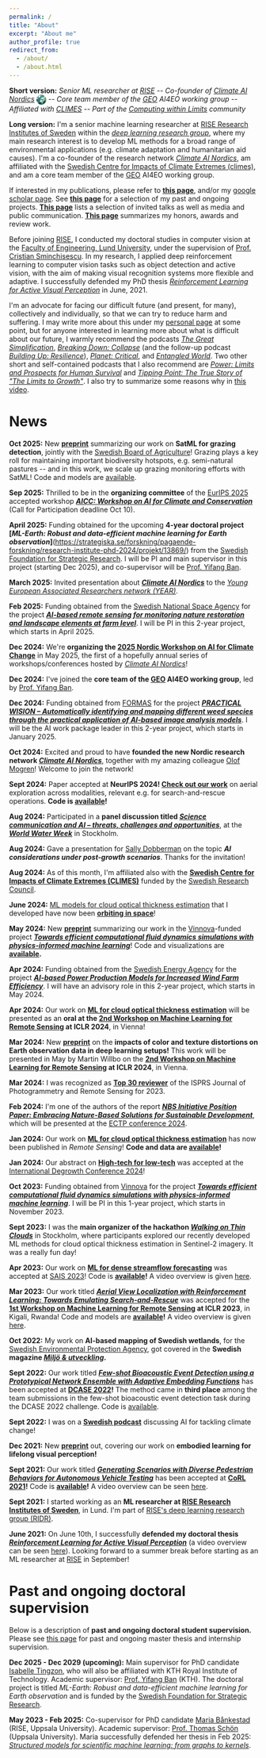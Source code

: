```yaml
---
permalink: /
title: "About"
excerpt: "About me"
author_profile: true
redirect_from: 
  - /about/
  - /about.html
---
```


**Short version:** _Senior ML researcher at [RISE](https://www.ri.se/en) -- Co-founder of [Climate AI Nordics](https://climateainordics.com/) <img src="/images/cain-logo.png" alt="cain-logo" width="20px" style="vertical-align:middle;" /> -- Core team member of the [GEO](https://earthobservations.org/) AI4EO working group -- Affiliated with [CLIMES](https://www.climes.se/) -- Part of the [Computing within Limits](https://computingwithinlimits.org/2025/) community_

**Long version:** I'm a senior machine learning researcher at [RISE Research Institutes of Sweden](https://www.ri.se/sv/person/aleksis-pirinen) within the [_deep learning research group_](https://dl-group.se/), where my main research interest is to develop ML methods for a broad range of environmental applications (e.g. climate adaptation and humanitarian aid causes). I'm a co-founder of the research network [_Climate AI Nordics_](https://climateainordics.com/), am affiliated with the [Swedish Centre for Impacts of Climate Extremes (climes)](https://www.climes.se/), and am a core team member of the [GEO](https://earthobservations.org/) AI4EO working group.

If interested in my publications, please refer to [**this page**](https://aleksispi.github.io/publications/), and/or my [google scholar page](https://scholar.google.com/citations?user=paBGTgsAAAAJ&hl=en). See [**this page**](https://aleksispi.github.io/projects/) for a selection of my past and ongoing projects. [**This page**](https://aleksispi.github.io/outreach/) lists a selection of invited talks as well as media and public communication. [**This page**](https://aleksispi.github.io/reviewing/) summarizes my honors, awards and review work.

Before joining [RISE](https://www.ri.se/en), I conducted my doctoral studies in computer vision at the [Faculty of Engineering, Lund University](https://www.lth.se/english/), under the supervision of [Prof. Cristian Sminchisescu](https://research.google/people/cristian-sminchisescu/). In my research, I applied deep reinforcement learning to computer vision tasks such as object detection and active vision, with the aim of making visual recognition systems more flexible and adaptive. I successfully defended my PhD thesis [_Reinforcement Learning for Active Visual Perception_](https://lup.lub.lu.se/search/publication/6065e35e-b97b-44b8-97b0-a04fe3862a13) in June, 2021.

I'm an advocate for facing our difficult future (and present, for many), collectively and individually, so that we can try to reduce harm and suffering. I may write more about this under my [personal page](https://aleksispi.github.io/personal/) at some point, but for anyone interested in learning more about what is difficult about our future, I warmly recommend the podcasts [_The Great Simplification_](https://www.thegreatsimplification.com/), [_Breaking Down: Collapse_](https://collapsepod.buzzsprout.com/) (and the follow-up podcast [_Building Up: Resilience_](https://shows.acast.com/building-up-resilience)), [_Planet: Critical_](https://www.planetcritical.com/podcast), and [_Entangled World_](https://player.fm/series/entangled-world). Two other short and self-contained podcasts that I also recommend are [_Power: Limits and Prospects for Human Survival_](https://power.postcarbon.org/podcast/) and [_Tipping Point: The True Story of "The Limits to Growth"_](https://tippingpointstory.podigee.io/). I also try to summarize some reasons why in [this video](https://youtu.be/QXztQfKLiSc?si=zwTjXQ6Fw1t77f6s&t=1614).

# News

<!--**Oct 2025:** We're organizing the [2026 Nordic Workshop on AI for Climate Change](https://climateainordics.com/news/2025-10-22-cain-2026-event-teaser/) in June 2026, the second of an annual series of workshops/conferences hosted by [_Climate AI Nordics_](https://climateainordics.com/)! See you in Copenhagen!-->

**Oct 2025:** New [**preprint**](https://arxiv.org/abs/2510.14493) summarizing our work on **SatML for grazing detection**, jointly with the [Swedish Board of Agriculture](https://jordbruksverket.se/languages/english/swedish-board-of-agriculture)! Grazing plays a key roll for maintaining important biodiversity hotspots, e.g. semi-natural pastures -- and in this work, we scale up grazing monitoring efforts with SatML! Code and models are [available](https://github.com/aleksispi/pib-ml-grazing).

**Sep 2025:** Thrilled to be in the **organizing committee** of the [EurIPS 2025](https://eurips.cc/) accepted workshop [**_AICC: Workshop on AI for Climate and Conservation_**](https://sites.google.com/g.harvard.edu/aicceurips) (Call for Participation deadline Oct 10).

**April 2025:** Funding obtained for the upcoming **4-year doctoral project [_ML-Earth: Robust and data-efficient machine learning for Earth observation_]**(https://strategiska.se/forskning/pagaende-forskning/research-institute-phd-2024/projekt/13869/) from the [Swedish Foundation for Strategic Research](https://strategiska.se/en/). I will be PI and main supervisor in this project (starting Dec 2025), and co-supervisor will be [Prof. Yifang Ban](https://www.kth.se/profile/yifang).

**March 2025:** Invited presentation about [**_Climate AI Nordics_**](https://climateainordics.com/) to the [_Young European Associated Researchers network (YEAR)_](https://www.year-network.com/ourevents/forecasting-with-ai-what-can-modern-machine-learning-tell-us-about-the-future/).

**Feb 2025:** Funding obtained from the [Swedish National Space Agency](https://www.rymdstyrelsen.se/en/) for the project [**_AI-based remote sensing for monitoring nature restoration and landscape elements at farm level_**](https://www.ri.se/en/expertise-areas/projects/ai-based-remote-sensing-of-nature-restoration-and-landscape-elements). I will be PI in this 2-year project, which starts in April 2025.

**Dec 2024:** We're **organizing the [2025 Nordic Workshop on AI for Climate Change](https://climateainordics.com/events/2025-nordic-workshop)** in May 2025, the first of a hopefully annual series of workshops/conferences hosted by [_Climate AI Nordics_](https://climateainordics.com/)!

**Dec 2024:** I've joined the **core team of the [GEO](https://earthobservations.org/) AI4EO working group**, led by [Prof. Yifang Ban](https://www.kth.se/profile/yifang).

**Dec 2024:** Funding obtained from [FORMAS](https://formas.se/en) for the project [**_PRACTICAL WISION – Automatically identifying and mapping different weed species through the practical application of AI-based image analysis models_**](https://www.ri.se/en/expertise-areas/projects/practical-wision-automatic-identification-and-mapping-of-weeds). I will be the AI work package leader in this 2-year project, which starts in January 2025.

**Oct 2024:** Excited and proud to have **founded the new Nordic research network [_Climate AI Nordics_](https://climateainordics.com/)**, together with my amazing colleague [Olof Mogren](https://mogren.ml/)! Welcome to join the network!

**Sept 2024:** Paper accepted at **NeurIPS 2024! [Check out our work](https://proceedings.neurips.cc/paper_files/paper/2024/hash/bd8b52c2fefdb37e3b3953a37408e9dc-Abstract-Conference.html)** on aerial exploration across modalities, relevant e.g. for search-and-rescue operations. **Code is [available](https://github.com/mvrl/GOMAA-Geo)!**

**Aug 2024:** Participated in a **panel discussion titled [_Science communication and AI – threats, challenges and opportunities_](https://youtu.be/uRVoaiXaeH0?si=Wh9AHkf39RbXKXR_&t=51)**, at the [**_World Water Week_**](https://www.worldwaterweek.org/) in Stockholm.

**Aug 2024:** Gave a presentation for [Sally Dobberman](https://sally.doberman.co/) on the topic **_AI considerations under post-growth scenarios_**. Thanks for the invitation!

**Aug 2024:** As of this month, I'm affiliated also with the [**Swedish Centre for Impacts of Climate Extremes (CLIMES)**](https://www.climes.se/) funded by the [Swedish Research Council](https://www.vr.se/english.html).

**June 2024:** [ML models for cloud optical thickness estimation](https://github.com/aleksispi/ml-cloud-opt-thick) that I developed have now been [**orbiting in space**](https://www.ai.se/en/news/ai-sweden-launches-models-space)!

**May 2024:** New [**preprint**](https://arxiv.org/abs/2405.20287) summarizing our work in the [Vinnova](https://www.vinnova.se/en)-funded project [**_Towards efficient computational fluid dynamics simulations with physics-informed machine learning_**](https://www.vinnova.se/en/p/towards-efficient-computational-fluid-dynamics-simulations-with-physics-informed-machine-learning/)! Code and visualizations are **[available](https://github.com/mariabankestad/SE2-GNN).**

**Apr 2024:** Funding obtained from the [Swedish Energy Agency](https://www.energimyndigheten.se/en/) for the project [**_AI-based Power Production Models for Increased Wind Farm Efficiency_**](https://www.vr.se/english/swecris.html?project%3DP2023-01341_Energi#/). I will have an advisory role in this 2-year project, which starts in May 2024.

**Apr 2024:** Our work on [**ML for cloud optical thickness estimation**](https://github.com/aleksispi/ml-cloud-opt-thick) will be presented as an **oral at the [2nd Workshop on Machine Learning for Remote Sensing](https://ml-for-rs.github.io/iclr2024/) at ICLR 2024**, in Vienna!

**Mar 2024:** New [**preprint**](https://arxiv.org/abs/2403.04385) on the **impacts of color and texture distortions on Earth observation data in deep learning setups!** This work will be presented in May by Martin Willbo on the **[2nd Workshop on Machine Learning for Remote Sensing](https://ml-for-rs.github.io/iclr2024/) at ICLR 2024**, in Vienna.

**Mar 2024:** I was recognized as [**Top 30 reviewer**](https://www.sciencedirect.com/journal/isprs-journal-of-photogrammetry-and-remote-sensing/about/news#appreciation-for-the-reviewers-for-the-calendar-year-2023) of the ISPRS Journal of Photogrammetry and Remote Sensing for 2023.

**Feb 2024:** I'm one of the authors of the report [**_NBS Initiative Position Paper: Embracing Nature-Based Solutions for Sustainable Development_**](https://bed.ectp.org/fileadmin/user_upload/documents/BED/ECTP_BED_Committee_NBS_Initiative_Position_paper.pdf), which will be presented at the [ECTP conference 2024](https://www.ectp.org/ectp-conferences/ectp-conference-2024).

**Jan 2024:** Our work on [**ML for cloud optical thickness estimation**](https://www.mdpi.com/2072-4292/16/4/694) has now been published in _Remote Sensing_! **Code and data are [available](https://github.com/aleksispi/ml-cloud-opt-thick)!**

**Jan 2024:** Our abstract on [**High-tech for low-tech**](https://aleksispi.github.io/ht4lt/) was accepted at the [International Degrowth Conference 2024](https://esee-degrowth2024.uvigo.gal/en/)!

**Oct 2023:** Funding obtained from [Vinnova](https://www.vinnova.se/en) for the project [**_Towards efficient computational fluid dynamics simulations with physics-informed machine learning_**](https://www.vinnova.se/en/p/towards-efficient-computational-fluid-dynamics-simulations-with-physics-informed-machine-learning/). I will be PI in this 1-year project, which starts in November 2023.

**Sept 2023:** I was the **main organizer of the hackathon [_Walking on Thin Clouds_](https://www.ai.se/en/events/walking-thin-clouds-challenge)** in Stockholm, where participants explored our recently developed ML methods for cloud optical thickness estimation in Sentinel-2 imagery. It was a really fun day!

**Apr 2023:** Our work on [**ML for dense streamflow forecasting**](https://arxiv.org/abs/2304.01658) was accepted at [SAIS 2023](https://ecp.ep.liu.se/index.php/sais/issue/view/78)! Code is **[available](https://github.com/aleksispi/fcn-water-flow)!** A video overview is given [here](https://youtu.be/dnE0AfiqoZo).

**Mar 2023:** Our work titled [**_Aerial View Localization with Reinforcement Learning: Towards Emulating Search-and-Rescue_**](https://arxiv.org/abs/2209.03694) was accepted for the **[1st Workshop on Machine Learning for Remote Sensing](https://ml-for-rs.github.io/iclr2023/) at ICLR 2023**, in Kigali, Rwanda! Code and models are **[available](https://github.com/aleksispi/airloc)!** A video overview is given [here](https://youtu.be/n01OCLNKxFc).

**Oct 2022:** My work on **AI-based mapping of Swedish wetlands**, for the [Swedish Environmental Protection Agency](https://www.naturvardsverket.se/en/), got covered in the **Swedish magazine [_Miljö & utveckling_](https://miljo-utveckling.se/sa-kan-ai-teknik-hjalpa-sverige-att-bevara-vatmarker/).**

**Sept 2022:** Our work titled [**_Few-shot Bioacoustic Event Detection using a Prototypical Network Ensemble with Adaptive Embedding Functions_**](https://dcase.community/documents/workshop2022/proceedings/DCASE2022Workshop_Martinsson_13.pdf) has been accepted at **[DCASE 2022](https://dcase.community/challenge2022/index)!** The method came in **third place** among the team submissions in the few-shot bioacoustic event detection task during the DCASE 2022 challenge. Code is [available](https://github.com/johnmartinsson/few-shot-learning-bioacoustics).

**Sept 2022:** I was on a **[Swedish podcast](https://www.naturvetarna.se/om-oss/naturvetarpodden/aleksis-pirinen--kan-ai-losa-klimatkrisen/)** discussing AI for tackling climate change!

**Dec 2021:** New [**preprint**](https://arxiv.org/abs/2112.14084) out, covering our work on **embodied learning for lifelong visual perception!**

**Sept 2021:** Our work titled [**_Generating Scenarios with Diverse Pedestrian Behaviors for Autonomous Vehicle Testing_**](https://proceedings.mlr.press/v164/priisalu22a.html) has been accepted at **[CoRL 2021](https://2021.corl.org/)!** Code is **[available](https://github.com/MariaPriisalu/spl)!** A video overview can be seen [here](https://youtu.be/IMLC6njod3E).

**Sept 2021:** I started working as an **ML researcher at [RISE Research Institutes of Sweden](https://www.ri.se/en)**, in Lund. I'm part of [RISE's deep learning research group (RIDR)](https://ridr.se/).

**June 2021:** On June 10th, I successfully **defended my doctoral thesis [_Reinforcement Learning for Active Visual Perception_](https://lup.lub.lu.se/search/publication/6065e35e-b97b-44b8-97b0-a04fe3862a13)** (a video overview can be seen [here](https://youtu.be/sWZ9eRacpAg)). Looking forward to a summer break before starting as an ML researcher at [RISE](https://www.ri.se/en) in September!

# Past and ongoing doctoral supervision
Below is a description of **past and ongoing doctoral student supervision.** Please see [this page](https://aleksispi.github.io/master-theses) for past and ongoing master thesis and internship supervision.

**Dec 2025 - Dec 2029 (upcoming):** Main supervisor for PhD candidate [Isabelle Tingzon](https://issa-tingzon.github.io/), who will also be affiliated with KTH Royal Institute of Technology. Academic supervisor: [Prof. Yifang Ban](https://www.kth.se/profile/yifang) (KTH). The doctoral project is titled _ML-Earth: Robust and data-efficient machine learning for Earth observation_ and is funded by the [Swedish Foundation for Strategic Research](https://strategiska.se/en/).

<!--**Spring 2024 (ongoing):** Co-supervisor of the master thesis students Oscar Marklund and Richard Lindholm, Lund University. Academic supervisor: [Prof. Maria Sandsten](https://www.maths.lu.se/english/research/staff/mariasandsten/). Other supervisors at RISE: [Dr. Olof Mogren](mogren.one) and [John Martinsson](https://johnmartinsson.github.io/). Thesis (preliminary title): _Active Learning for Bioacoustic Sound Event Detection_. The thesis is within the area of biodiversity monitoring.-->
**May 2023 - Feb 2025:** Co-supervisor for PhD candidate [Maria Bånkestad](https://scholar.google.com/citations?user=4tKNCSkAAAAJ&hl=en) (RISE, Uppsala University). Academic supervisor: [Prof. Thomas Schön](https://www.katalog.uu.se/profile/?id=N13-1742) (Uppsala University). Maria successfully defended her thesis in Feb 2025: [_Structured models for scientific machine learning: from graphs to kernels_](https://www.diva-portal.org/smash/record.jsf?aq2=%5B%5B%5D%5D&c=1&af=%5B%5D&searchType=SIMPLE&sortOrder2=title_sort_asc&query=Structured+models+for+scientific+machine+learning%3A+from+graphs+to+kernels&language=en&pid=diva2%3A1924341&aq=%5B%5B%5D%5D&sf=all&aqe=%5B%5D&sortOrder=author_sort_asc&onlyFullText=false&noOfRows=50&dswid=3615).

